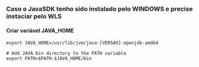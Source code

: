 ### Caso o JavaSDK tenho sido instalado pelo WINDOWS e precise instaciar pelo WLS

#### Criar variável JAVA_HOME

```
export JAVA_HOME=/usr/lib/jvm/java-[VERSAO]-openjdk-amd64

# Add JAVA bin directory to the PATH variable
export PATH=$PATH:$JAVA_HOME/bin
```
